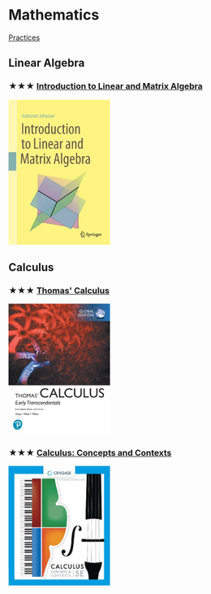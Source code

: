 # Mathematics
[Practices](mathematics.md)

## Linear Algebra

### ★★★ [Introduction to Linear and Matrix Algebra](resources/introduction-to-linear-and-matrix-algebra.md)
[<img alt="9783030528119" src="../../covers/9783030528119.jpg" width="200"/>](resources/introduction-to-linear-and-matrix-algebra.md)

## Calculus

### ★★★ [Thomas' Calculus](resources/thomas-calculus.md)
[<img alt="9781292253114" src="../../covers/9781292253114.jpg" width="200"/>](resources/thomas-calculus.md)

### ★★★ [Calculus: Concepts and Contexts](resources/9780357632499.md)
[<img alt="9780357632499" src="../../covers/9780357632499.jpg" width="200"/>](resources/9780357632499.md)

